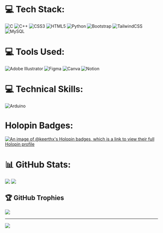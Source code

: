 
# 💻 Tech Stack:
![C](https://img.shields.io/badge/c-%2300599C.svg?style=for-the-badge&logo=c&logoColor=white) ![C++](https://img.shields.io/badge/c++-%2300599C.svg?style=for-the-badge&logo=c%2B%2B&logoColor=white) ![CSS3](https://img.shields.io/badge/css3-%231572B6.svg?style=for-the-badge&logo=css3&logoColor=white) ![HTML5](https://img.shields.io/badge/html5-%23E34F26.svg?style=for-the-badge&logo=html5&logoColor=white) ![Python](https://img.shields.io/badge/python-3670A0?style=for-the-badge&logo=python&logoColor=ffdd54) ![Bootstrap](https://img.shields.io/badge/bootstrap-%23563D7C.svg?style=for-the-badge&logo=bootstrap&logoColor=white) ![TailwindCSS](https://img.shields.io/badge/tailwindcss-%2338B2AC.svg?style=for-the-badge&logo=tailwind-css&logoColor=white) ![MySQL](https://img.shields.io/badge/mysql-%2300f.svg?style=for-the-badge&logo=mysql&logoColor=white) 

# 💻 Tools Used:
![Adobe Illustrator](https://img.shields.io/badge/adobeillustrator-%23FF9A00.svg?style=for-the-badge&logo=adobeillustrator&logoColor=white) 	![Figma](https://img.shields.io/badge/figma-%23F24E1E.svg?style=for-the-badge&logo=figma&logoColor=white) ![Canva](https://img.shields.io/badge/Canva-%2300C4CC.svg?style=for-the-badge&logo=Canva&logoColor=white)  ![Notion](https://img.shields.io/badge/Notion-%23000000.svg?style=for-the-badge&logo=notion&logoColor=white)
# 💻 Technical Skills:
![Arduino](https://img.shields.io/badge/-Arduino-00979D?style=for-the-badge&logo=Arduino&logoColor=white)
# Holopin Badges:
[![An image of @keerthx's Holopin badges, which is a link to view their full Holopin profile](https://holopin.me/keerthx)](https://holopin.io/@keerthx)

# 📊 GitHub Stats:
![](https://github-readme-stats.vercel.app/api?username=KeerthX&theme=dark&hide_border=false&include_all_commits=false&count_private=false)
![](https://github-readme-streak-stats.herokuapp.com/?user=KeerthX&theme=dark&hide_border=false)


## 🏆 GitHub Trophies
![](https://github-profile-trophy.vercel.app/?username=KeerthX&theme=radical&no-frame=false&no-bg=true&margin-w=4)

---
[![](https://visitcount.itsvg.in/api?id=KeerthX&icon=0&color=0)](https://visitcount.itsvg.in)

<!-- Proudly created with GPRM ( https://gprm.itsvg.in ) -->
